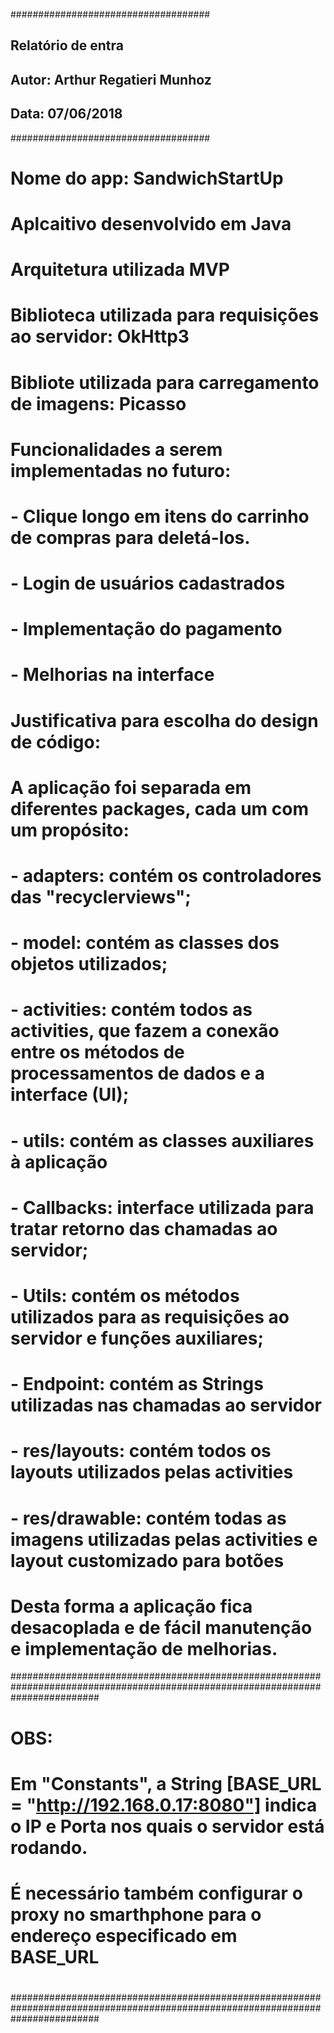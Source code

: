 ####################################
## Relatório de entra             ##
## Autor: Arthur Regatieri Munhoz ##
## Data: 07/06/2018               ##
####################################

# Nome do app: SandwichStartUp

# Aplcaitivo desenvolvido em Java
# Arquitetura utilizada MVP
# Biblioteca utilizada para requisições ao servidor: OkHttp3
# Bibliote utilizada para carregamento de imagens: Picasso

# Funcionalidades a serem implementadas no futuro:
# - Clique longo em itens do carrinho de compras para deletá-los.
# - Login de usuários cadastrados
# - Implementação do pagamento
# - Melhorias na interface

# Justificativa para escolha do design de código:
# 
# A aplicação foi separada em diferentes packages, cada um com um propósito:
# 
# - adapters: contém os controladores das "recyclerviews";
# 
# - model: contém as classes dos objetos utilizados;
# 
# - activities: contém todos as activities, que fazem a conexão entre os métodos de processamentos de dados e a interface (UI);
# 
# - utils: contém as classes auxiliares à aplicação
#       - Callbacks: interface utilizada para tratar retorno das chamadas ao servidor;
#       - Utils: contém os métodos utilizados para as requisições ao servidor e funções auxiliares;
#       - Endpoint: contém as Strings utilizadas nas chamadas ao servidor
#
# - res/layouts: contém todos os layouts utilizados pelas activities
# - res/drawable: contém todas as imagens utilizadas pelas activities e layout customizado para botões
#
# Desta forma a aplicação fica desacoplada e de fácil manutenção e implementação de melhorias.

################################################################################################################################
#   OBS:                                                                                                                       #
#                                                                                                                              #
#   Em "Constants", a String [BASE_URL = "http://192.168.0.17:8080"] indica o IP e Porta nos quais o servidor está rodando.    #
#   É necessário também configurar o proxy no smarthphone para o endereço especificado em BASE_URL                             #
#                                                                                                                              #
################################################################################################################################
